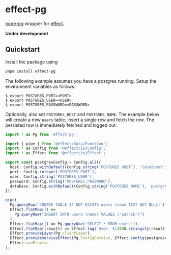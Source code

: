 # effect-pg

[node-pg](https://github.com/brianc/node-postgres) wrapper for
[effect](https://github.com/Effect-TS).

**Under development**

## Quickstart

Install the package using

```bash
pnpm install effect-pg
```

The following example assumes you have a postgres running. Setup the environment
variables as follows.

```
$ export POSTGRES_PORT=<PORT>
$ export POSTGRES_USER=<USER>
$ export POSTGRES_PASSWORD=<PASSWORD>
```

Optionally, also set `POSTGRES_HOST` and `POSTGRES_NAME`. The example below will
create a new `users` table, insert a single row and fetch the row. The persisted
row is immediately fetched and logged out.

```typescript
import * as Pg from 'effect-pg';

import { pipe } from '@effect/data/Function';
import * as Config from '@effect/io/Config';
import * as Effect from '@effect/io/Effect';

export const postgresConfig = Config.all({
  host: Config.withDefault(Config.string('POSTGRES_HOST'), 'localhost'),
  port: Config.integer('POSTGRES_PORT'),
  user: Config.string('POSTGRES_USER'),
  password: Config.string('POSTGRES_PASSWORD'),
  database: Config.withDefault(Config.string('POSTGRES_NAME'), 'postgres'),
});

pipe(
  Pg.queryRaw('CREATE TABLE IF NOT EXISTS users (name TEXT NOT NULL)'),
  Effect.flatMap(() =>
    Pg.queryRaw("INSERT INTO users (name) VALUES ('patrik')")
  ),
  Effect.flatMap(() => Pg.queryOne('SELECT * FROM users')),
  Effect.flatMap((result) => Effect.log(`User: ${JSON.stringify(result)}`)),
  Effect.provideLayer(Pg.clientLayer),
  Effect.provideServiceEffect(Pg.ConfigService, Effect.config(postgresConfig)),
  Effect.runPromise
);
```
